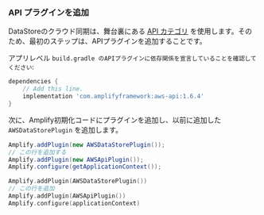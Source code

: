 ### API プラグインを追加

DataStoreのクラウド同期は、舞台裏にある [API カテゴリ](~/lib/graphqlapi/getting-started.md) を使用します。そのため、最初のステップは、APIプラグインを追加することです。

アプリレベル `build.gradle のAPIプラグインに依存関係を宣言していることを確認してください`:

```groovy
dependencies {
    // Add this line.
    implementation 'com.amplifyframework:aws-api:1.6.4'
}
```

次に、Amplify初期化コードにプラグインを追加し、以前に追加した `AWSDataStorePlugin` を追加します。


<amplify-block-switcher> <amplify-block name="Java">

```java
Amplify.addPlugin(new AWSDataStorePlugin());
// この行を追加する
Amplify.addPlugin(new AWSApiPlugin());
Amplify.configure(getApplicationContext());
```

</amplify-block> <amplify-block name="Kotlin">

```kotlin
Amplify.addPlugin(AWSDataStorePlugin())
// この行を追加
Amplify.addPlugin(AWSApiPlugin())
Amplify.configure(applicationContext)
```

</amplify-block> </amplify-block-switcher>

